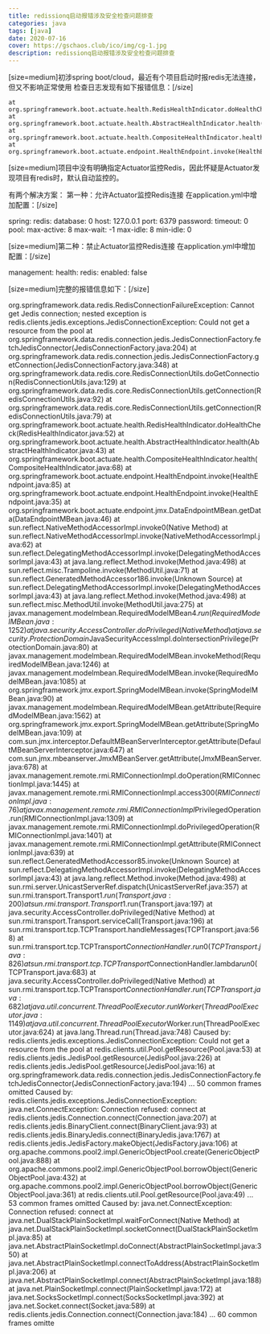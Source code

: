 ```yaml
---
title: redissionq启动报错涉及安全检查问题排查
categories: java
tags: [java] 
date: 2020-07-16
cover: https://gschaos.club/ico/img/cg-1.jpg
description: redissionq启动报错涉及安全检查问题排查
---
```






[size=medium]初涉spring boot/cloud，最近有个项目启动时报redis无法连接，但又不影响正常使用
检查日志发现有如下报错信息：[/size]

	at org.springframework.boot.actuate.health.RedisHealthIndicator.doHealthCheck(RedisHealthIndicator.java:52)
	at org.springframework.boot.actuate.health.AbstractHealthIndicator.health(AbstractHealthIndicator.java:43)
	at org.springframework.boot.actuate.health.CompositeHealthIndicator.health(CompositeHealthIndicator.java:68)
	at org.springframework.boot.actuate.endpoint.HealthEndpoint.invoke(HealthEndpoint.java:85)


[size=medium]项目中没有明确指定Actuator监控Redis，因此怀疑是Actuator发现项目有redis时，默认自动监控的。

有两个解决方案：
第一种：允许Actuator监控Redis连接
在application.yml中增加配置：[/size]

spring:
  redis:
    database: 0
    host: 127.0.0.1
    port: 6379
    password: 
    timeout: 0
    pool:
      max-active: 8
      max-wait: -1
      max-idle: 8
      min-idle: 0


[size=medium]第二种：禁止Actuator监控Redis连接
在application.yml中增加配置：[/size]

management:
  health:
    redis:
      enabled: false



[size=medium]完整的报错信息如下：[/size]

org.springframework.data.redis.RedisConnectionFailureException: Cannot get Jedis connection; nested exception is redis.clients.jedis.exceptions.JedisConnectionException: Could not get a resource from the pool
	at org.springframework.data.redis.connection.jedis.JedisConnectionFactory.fetchJedisConnector(JedisConnectionFactory.java:204)
	at org.springframework.data.redis.connection.jedis.JedisConnectionFactory.getConnection(JedisConnectionFactory.java:348)
	at org.springframework.data.redis.core.RedisConnectionUtils.doGetConnection(RedisConnectionUtils.java:129)
	at org.springframework.data.redis.core.RedisConnectionUtils.getConnection(RedisConnectionUtils.java:92)
	at org.springframework.data.redis.core.RedisConnectionUtils.getConnection(RedisConnectionUtils.java:79)
	at org.springframework.boot.actuate.health.RedisHealthIndicator.doHealthCheck(RedisHealthIndicator.java:52)
	at org.springframework.boot.actuate.health.AbstractHealthIndicator.health(AbstractHealthIndicator.java:43)
	at org.springframework.boot.actuate.health.CompositeHealthIndicator.health(CompositeHealthIndicator.java:68)
	at org.springframework.boot.actuate.endpoint.HealthEndpoint.invoke(HealthEndpoint.java:85)
	at org.springframework.boot.actuate.endpoint.HealthEndpoint.invoke(HealthEndpoint.java:35)
	at org.springframework.boot.actuate.endpoint.jmx.DataEndpointMBean.getData(DataEndpointMBean.java:46)
	at sun.reflect.NativeMethodAccessorImpl.invoke0(Native Method)
	at sun.reflect.NativeMethodAccessorImpl.invoke(NativeMethodAccessorImpl.java:62)
	at sun.reflect.DelegatingMethodAccessorImpl.invoke(DelegatingMethodAccessorImpl.java:43)
	at java.lang.reflect.Method.invoke(Method.java:498)
	at sun.reflect.misc.Trampoline.invoke(MethodUtil.java:71)
	at sun.reflect.GeneratedMethodAccessor186.invoke(Unknown Source)
	at sun.reflect.DelegatingMethodAccessorImpl.invoke(DelegatingMethodAccessorImpl.java:43)
	at java.lang.reflect.Method.invoke(Method.java:498)
	at sun.reflect.misc.MethodUtil.invoke(MethodUtil.java:275)
	at javax.management.modelmbean.RequiredModelMBean$4.run(RequiredModelMBean.java:1252)
	at java.security.AccessController.doPrivileged(Native Method)
	at java.security.ProtectionDomain$JavaSecurityAccessImpl.doIntersectionPrivilege(ProtectionDomain.java:80)
	at javax.management.modelmbean.RequiredModelMBean.invokeMethod(RequiredModelMBean.java:1246)
	at javax.management.modelmbean.RequiredModelMBean.invoke(RequiredModelMBean.java:1085)
	at org.springframework.jmx.export.SpringModelMBean.invoke(SpringModelMBean.java:90)
	at javax.management.modelmbean.RequiredModelMBean.getAttribute(RequiredModelMBean.java:1562)
	at org.springframework.jmx.export.SpringModelMBean.getAttribute(SpringModelMBean.java:109)
	at com.sun.jmx.interceptor.DefaultMBeanServerInterceptor.getAttribute(DefaultMBeanServerInterceptor.java:647)
	at com.sun.jmx.mbeanserver.JmxMBeanServer.getAttribute(JmxMBeanServer.java:678)
	at javax.management.remote.rmi.RMIConnectionImpl.doOperation(RMIConnectionImpl.java:1445)
	at javax.management.remote.rmi.RMIConnectionImpl.access$300(RMIConnectionImpl.java:76)
	at javax.management.remote.rmi.RMIConnectionImpl$PrivilegedOperation.run(RMIConnectionImpl.java:1309)
	at javax.management.remote.rmi.RMIConnectionImpl.doPrivilegedOperation(RMIConnectionImpl.java:1401)
	at javax.management.remote.rmi.RMIConnectionImpl.getAttribute(RMIConnectionImpl.java:639)
	at sun.reflect.GeneratedMethodAccessor85.invoke(Unknown Source)
	at sun.reflect.DelegatingMethodAccessorImpl.invoke(DelegatingMethodAccessorImpl.java:43)
	at java.lang.reflect.Method.invoke(Method.java:498)
	at sun.rmi.server.UnicastServerRef.dispatch(UnicastServerRef.java:357)
	at sun.rmi.transport.Transport$1.run(Transport.java:200)
	at sun.rmi.transport.Transport$1.run(Transport.java:197)
	at java.security.AccessController.doPrivileged(Native Method)
	at sun.rmi.transport.Transport.serviceCall(Transport.java:196)
	at sun.rmi.transport.tcp.TCPTransport.handleMessages(TCPTransport.java:568)
	at sun.rmi.transport.tcp.TCPTransport$ConnectionHandler.run0(TCPTransport.java:826)
	at sun.rmi.transport.tcp.TCPTransport$ConnectionHandler.lambda$run$0(TCPTransport.java:683)
	at java.security.AccessController.doPrivileged(Native Method)
	at sun.rmi.transport.tcp.TCPTransport$ConnectionHandler.run(TCPTransport.java:682)
	at java.util.concurrent.ThreadPoolExecutor.runWorker(ThreadPoolExecutor.java:1149)
	at java.util.concurrent.ThreadPoolExecutor$Worker.run(ThreadPoolExecutor.java:624)
	at java.lang.Thread.run(Thread.java:748)
Caused by: redis.clients.jedis.exceptions.JedisConnectionException: Could not get a resource from the pool
	at redis.clients.util.Pool.getResource(Pool.java:53)
	at redis.clients.jedis.JedisPool.getResource(JedisPool.java:226)
	at redis.clients.jedis.JedisPool.getResource(JedisPool.java:16)
	at org.springframework.data.redis.connection.jedis.JedisConnectionFactory.fetchJedisConnector(JedisConnectionFactory.java:194)
	... 50 common frames omitted
Caused by: redis.clients.jedis.exceptions.JedisConnectionException: java.net.ConnectException: Connection refused: connect
	at redis.clients.jedis.Connection.connect(Connection.java:207)
	at redis.clients.jedis.BinaryClient.connect(BinaryClient.java:93)
	at redis.clients.jedis.BinaryJedis.connect(BinaryJedis.java:1767)
	at redis.clients.jedis.JedisFactory.makeObject(JedisFactory.java:106)
	at org.apache.commons.pool2.impl.GenericObjectPool.create(GenericObjectPool.java:888)
	at org.apache.commons.pool2.impl.GenericObjectPool.borrowObject(GenericObjectPool.java:432)
	at org.apache.commons.pool2.impl.GenericObjectPool.borrowObject(GenericObjectPool.java:361)
	at redis.clients.util.Pool.getResource(Pool.java:49)
	... 53 common frames omitted
Caused by: java.net.ConnectException: Connection refused: connect
	at java.net.DualStackPlainSocketImpl.waitForConnect(Native Method)
	at java.net.DualStackPlainSocketImpl.socketConnect(DualStackPlainSocketImpl.java:85)
	at java.net.AbstractPlainSocketImpl.doConnect(AbstractPlainSocketImpl.java:350)
	at java.net.AbstractPlainSocketImpl.connectToAddress(AbstractPlainSocketImpl.java:206)
	at java.net.AbstractPlainSocketImpl.connect(AbstractPlainSocketImpl.java:188)
	at java.net.PlainSocketImpl.connect(PlainSocketImpl.java:172)
	at java.net.SocksSocketImpl.connect(SocksSocketImpl.java:392)
	at java.net.Socket.connect(Socket.java:589)
	at redis.clients.jedis.Connection.connect(Connection.java:184)
	... 60 common frames omitte